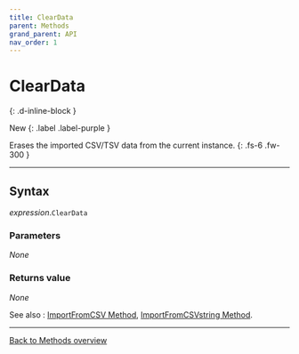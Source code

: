 ```yaml
---
title: ClearData
parent: Methods
grand_parent: API
nav_order: 1
---
```


# ClearData
{: .d-inline-block }

New
{: .label .label-purple }

Erases the imported CSV/TSV data from the current instance.
{: .fs-6 .fw-300 }

---

## Syntax

*expression*.`ClearData`

### Parameters

_None_

### Returns value

_None_

See also
: [ImportFromCSV Method](https://ws-garcia.github.io/VBA-CSV-interface/api/properties/importfromcsv.html), [ImportFromCSVstring Method](https://ws-garcia.github.io/VBA-CSV-interface/api/properties/importfromcsvstring.html).

---

[Back to Methods overview](https://ws-garcia.github.io/VBA-CSV-interface/api/methods/)